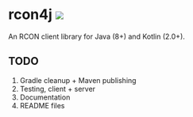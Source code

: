 # rcon4j [![](https://jitpack.io/v/MukjepScarlet/rcon4j.svg)](https://jitpack.io/#MukjepScarlet/rcon4j)

An RCON client library for Java (8+) and Kotlin (2.0+).

## TODO

1. Gradle cleanup + Maven publishing
2. Testing, client + server
3. Documentation
4. README files
